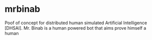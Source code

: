 # mrbinab
Poof of concept for distributed human simulated Artificial Intelligence [DHSAI]. Mr. Binab is a human powered bot that aims prove himself a human
